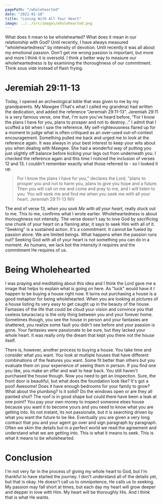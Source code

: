 ```yaml
---
pagePath: "/wholehearted"
date: "2021-01-18"
title: "Loving With All Your Heart"
image: ../../src/images/wholehearted.png
---
```


What does it mean to be wholehearted? What does it mean in our relationship with God? Until recently, I have always measured "wholeheartedness" by intensity of devotion. Until recently it was all about my emotional passion. Don't get me wrong passion is important, but more and more I think it is oversold. I think a better way to measure our wholeheartedness is by examining the thoroughness of our commitment. Think sous vide instead of flash frying. 

# Jeremiah 29:11-13

Today, I opened an archeological bible that was given to me by my grandparents. My Mawgee (That's what I called my grandma) had written the dedication, and added the reference "Jeremiah 29:11-13". Jeremiah 29:11 is a very famous verse, one that, I'm sure you've heard before, "For I know the plans I have for you, plans to prosper and not to destroy..." I admit that I scoffed a bit when I saw the reference. My self-righteousness flared up for a moment to judge what is often critiqued as an over-used out-of-context encouragement. Something pulled me back and urged me to look at the reference again. It was always in your best interest to keep your wits about you when dealing with Mawgee. She had a wonderful way of putting you just slightly off balance before kicking your legs out from underneath you. I checked the reference again and this time I noticed the inclusion of verses 12 and 13. I couldn't remember exactly what those referred to - so I looked it up.

> For I know the plans I have for you,” declares the Lord, “plans to prosper you and not to harm you, plans to give you hope and a future. Then you will call on me and come and pray to me, and I will listen to you. You will seek me and find me when you seek me with all your heart.
> Jeremiah 29:11-13 NIV

The end of verse 13, _when you seek Me with all your heart_, really stuck out to me. This to me, confirms what I wrote earlier. Wholeheartedness is about thoroughness not intensity. The verse doesn't say to love God by sacrificing one chunk of your heart on a flaming altar, it says to seek Him with all of it. "Seeking" is a sustained action. It's a commitment. It cannot be fueled by passion alone. We are limited beings. What happens when the passion runs out? Seeking God with all of your heart is not something you can do in a moment. As humans, we lack bot the intensity it requires and the commitment He requires of us.

# Being Wholehearted

I was praying and meditating about this idea and I think the Lord gave me a image that helps to explain what is going on here. As "luck" would have it I happen to be buying a house right now. It turns out purchasing a house is a good metaphor for being wholehearted. When you are looking at pictures of a house listing its very easy to get caught up in the beauty of the house. Fantasies of the life that could be cloud your vision and convince you that useless beuracracy is the only thing between you and your forever home. Sometimes though, you see the house in person and your fantasies are shattered, you realize some fault you didn't see before and your passion is gone. Your fantasies were passionate to be sure, but they lacked your whole heart. It was really only the dream that kept you there not the house itself.

There is, however, another process to buying a house. You take time and consider what you want. You look at multiple houses that have different combinations of the features you want. Some fit better than others but you evaluate them on your experience of seeing them in person. If you find one you like, you make an offer and wait to hear back. You still haven't purchased the house though. Now you need to get an inspection. Sure, the front door is beautiful, but what does the foundation look like? It's got a pool! Awesome! Does it have enough bedrooms for your family to grow? What about the plumbing? Is it solid? Do the windows open or are they all painted shut? The roof is in good shape but could there have been a leak at one point? You pay your own money to inspect someone elses house because you want it to become yours and you need to know what you are getting into. Its not instant, its not passionate, but it is searching driven by what you want the future to be like. Eventually you are given a very long contract that you and your agent go over and sign paragraph by paragraph. Often we skim the details but in a perfect world we read the agreement and understand what we are getting into. This is what it means to seek. This is what it means to be wholehearted.

# Conclusion

I'm not very far in the process of giving my whole heart to God, but I'm thankful to have started the journey. I don't understand all of the details yet, but that is okay. He doesn't call us to omnipotence, He calls us to seeking. My passion may fall short at times, but each day my heart will grow deeper and depper in love with Him. My heart will be thoroughly His. And I think that is what He wants.